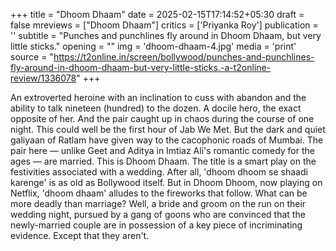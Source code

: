 +++
title = "Dhoom Dhaam"
date = 2025-02-15T17:14:52+05:30
draft = false
mreviews = ["Dhoom Dhaam"]
critics = ['Priyanka Roy']
publication = ''
subtitle = "Punches and punchlines fly around in Dhoom Dhaam, but very little sticks."
opening = ""
img = 'dhoom-dhaam-4.jpg'
media = 'print'
source = "https://t2online.in/screen/bollywood/punches-and-punchlines-fly-around-in-dhoom-dhaam-but-very-little-sticks.-a-t2online-review/1336078"
+++

An extroverted heroine with an inclination to cuss with abandon and the ability to talk nineteen (hundred) to the dozen. A docile hero, the exact opposite of her. And the pair caught up in chaos during the course of one night. This could well be the first hour of Jab We Met. But the dark and quiet galiyaan of Ratlam have given way to the cacophonic roads of Mumbai. The pair here — unlike Geet and Aditya in Imtiaz Ali's romantic comedy for the ages — are married. This is Dhoom Dhaam. The title is a smart play on the festivities associated with a wedding. After all, 'dhoom dhoom se shaadi karenge' is as old as Bollywood itself. But in Dhoom Dhoom, now playing on Netflix, 'dhoom dhaam' alludes to the fireworks that follow. What can be more deadly than marriage? Well, a bride and groom on the run on their wedding night, pursued by a gang of goons who are convinced that the newly-married couple are in possession of a key piece of incriminating evidence. Except that they aren't.
